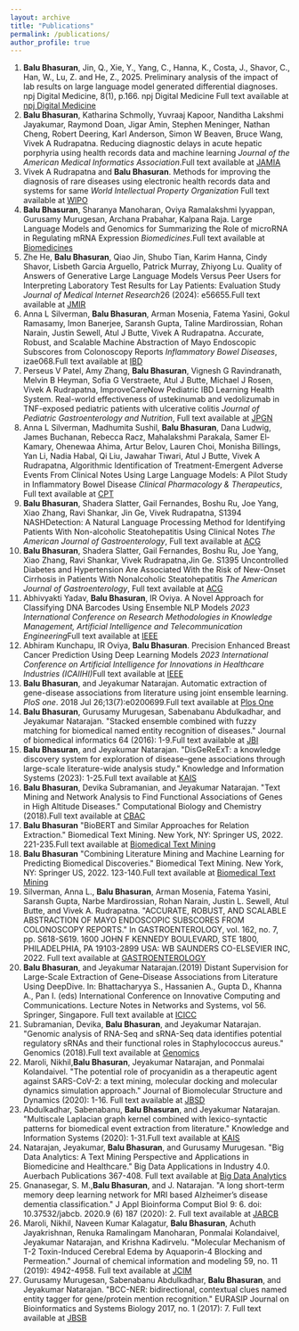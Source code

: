 ```yaml
---
layout: archive
title: "Publications"
permalink: /publications/
author_profile: true
---
```


<ol type="1">
<li>  <b>Balu Bhasuran</b>, Jin, Q., Xie, Y., Yang, C., Hanna, K., Costa, J., Shavor, C., Han, W., Lu, Z. and He, Z., 2025. Preliminary analysis of the impact of lab results on large language model generated differential diagnoses. npj Digital Medicine, 8(1), p.166. npj Digital Medicine Full text available at <a href="https://www.nature.com/articles/s41746-025-01556-8">npj Digital Medicine</a> </li>
<li>  <b>Balu Bhasuran</b>, Katharina Schmolly, Yuvraaj Kapoor, Nanditha Lakshmi Jayakumar, Raymond Doan, Jigar Amin, Stephen Meninger, Nathan Cheng, Robert Deering, Karl Anderson, Simon W Beaven, Bruce Wang, Vivek A Rudrapatna. Reducing diagnostic delays in acute hepatic porphyria using health records data and machine learning <i>Journal of the American Medical Informatics Association</i>.Full text available at <a href="https://academic.oup.com/jamia/advance-article-abstract/doi/10.1093/jamia/ocae141/7701637">JAMIA</a> </li>
<li> Vivek A Rudrapatna and <b>Balu Bhasuran</b>. Methods for improving the diagnosis of rare diseases using electronic health records data and systems for same <i>World Intellectual Property Organization </i>Full text available at <a href="https://patentscope.wipo.int/search/en/detail.jsf?docId=WO2024049873">WIPO</a> </li>
<li>  <b>Balu Bhasuran</b>, Sharanya Manoharan, Oviya Ramalakshmi Iyyappan, Gurusamy Murugesan, Archana Prabahar, Kalpana Raja. Large Language Models and Genomics for Summarizing the Role of microRNA in Regulating mRNA Expression <i>Biomedicines</i>.Full text available at <a href="https://www.mdpi.com/2227-9059/12/7/1535">Biomedicines</a> </li>
<li> Zhe He, <b>Balu Bhasuran</b>, Qiao Jin, Shubo Tian, Karim Hanna, Cindy Shavor, Lisbeth Garcia Arguello, Patrick Murray, Zhiyong Lu. Quality of Answers of Generative Large Language Models Versus Peer Users for Interpreting Laboratory Test Results for Lay Patients: Evaluation Study <i>Journal of Medical Internet Research</i>26 (2024): e56655.Full text available at <a href="https://www.jmir.org/2024/1/e56655/">JMIR</a> </li>
<li> Anna L Silverman, <b>Balu Bhasuran</b>, Arman Mosenia, Fatema Yasini, Gokul Ramasamy, Imon Banerjee, Saransh Gupta, Taline Mardirossian, Rohan Narain, Justin Sewell, Atul J Butte, Vivek A Rudrapatna. Accurate, Robust, and Scalable Machine Abstraction of Mayo Endoscopic Subscores from Colonoscopy Reports <i>Inflammatory Bowel Diseases</i>, izae068.Full text available at <a href="https://academic.oup.com/ibdjournal/advance-article/doi/10.1093/ibd/izae068/7635742?login=true">IBD</a> </li>
<li> Perseus V Patel, Amy Zhang, <b>Balu Bhasuran</b>, Vignesh G Ravindranath, Melvin B Heyman, Sofia G Verstraete, Atul J Butte, Michael J Rosen, Vivek A Rudrapatna, ImproveCareNow Pediatric IBD Learning Health System. Real-world effectiveness of ustekinumab and vedolizumab in TNF-exposed pediatric patients with ulcerative colitis <i>Journal of Pediatric Gastroenterology and Nutrition</i>, Full text available at <a href="https://onlinelibrary.wiley.com/doi/full/10.1002/jpn3.12169">JPGN</a> </li>
<li> Anna L Silverman, Madhumita Sushil, <b>Balu Bhasuran</b>, Dana Ludwig, James Buchanan, Rebecca Racz, Mahalakshmi Parakala, Samer El‐Kamary, Ohenewaa Ahima, Artur Belov, Lauren Choi, Monisha Billings, Yan Li, Nadia Habal, Qi Liu, Jawahar Tiwari, Atul J Butte, Vivek A Rudrapatna, Algorithmic Identification of Treatment-Emergent Adverse Events From Clinical Notes Using Large Language Models: A Pilot Study in Inflammatory Bowel Disease <i>Clinical Pharmacology & Therapeutics</i>, Full text available at <a href="https://ascpt.onlinelibrary.wiley.com/doi/full/10.1002/cpt.3226">CPT</a> </li>
<li> <b>Balu Bhasuran</b>, Shadera Slatter, Gail Fernandes, Boshu Ru, Joe Yang, Xiao Zhang, Ravi Shankar, Jin Ge, Vivek Rudrapatna, S1394 NASHDetection: A Natural Language Processing Method for Identifying Patients With Non-alcoholic Steatohepatitis Using Clinical Notes <i>The American Journal of Gastroenterology</i>, Full text available at <a href="https://journals.lww.com/ajg/fulltext/2023/10001/s1394_nashdetection__a_natural_language_processing.2355.aspx">ACG</a> </li>
<li> <b>Balu Bhasuran</b>, Shadera Slatter, Gail Fernandes, Boshu Ru, Joe Yang, Xiao Zhang, Ravi Shankar, Vivek Rudrapatna,Jin Ge. S1395 Uncontrolled Diabetes and Hypertension Are Associated With the Risk of New-Onset Cirrhosis in Patients With Nonalcoholic Steatohepatitis <i>The American Journal of Gastroenterology</i>, Full text available at <a href="https://journals.lww.com/ajg/fulltext/2023/10001/s1395_uncontrolled_diabetes_and_hypertension_are.2356.aspx">ACG</a> </li>
<li> Abhivyakti Yadav, <b>Balu Bhasuran</b>, IR Oviya. A Novel Approach for Classifying DNA Barcodes Using Ensemble NLP Models <i>2023 International Conference on Research Methodologies in Knowledge Management, Artificial Intelligence and Telecommunication Engineering</i>Full text available at <a href="https://ieeexplore.ieee.org/abstract/document/10369753">IEEE</a> </li>
<li> Abhiram Kunchapu, IR Oviya, <b>Balu Bhasuran</b>. Precision Enhanced Breast Cancer Prediction Using Deep Learning Models <i>2023 International Conference on Artificial Intelligence for Innovations in Healthcare Industries (ICAIIHI)</i>Full text available at <a href="https://ieeexplore.ieee.org/abstract/document/10489171">IEEE</a> </li>
<li><b>Balu Bhasuran</b>, and Jeyakumar Natarajan. Automatic extraction of gene-disease associations from literature using joint ensemble learning. <i>PloS one</i>. 2018 Jul 26;13(7):e0200699.Full text available at <a href="https://journals.plos.org/plosone/article?id=10.1371/journal.pone.0200699">Plos One</a>  </li>
<li><b>Balu Bhasuran</b>, Gurusamy Murugesan, Sabenabanu Abdulkadhar, and Jeyakumar Natarajan. "Stacked ensemble combined with fuzzy matching for biomedical named entity recognition of diseases." Journal of biomedical informatics 64 (2016): 1-9.Full text available at <a href="https://www.sciencedirect.com/science/article/pii/S1532046416301216">JBI</a> </li>
<li><b>Balu Bhasuran</b>, and Jeyakumar Natarajan. "DisGeReExT: a knowledge discovery system for exploration of disease–gene associations through large-scale literature-wide analysis study." Knowledge and Information Systems (2023): 1-25.Full text available at <a href="https://link.springer.com/article/10.1007/s10115-023-01862-1">KAIS</a></li>
<li><b>Balu Bhasuran</b>, Devika Subramanian, and Jeyakumar Natarajan. "Text Mining and Network Analysis to Find Functional Associations of Genes in High Altitude Diseases." Computational Biology and Chemistry (2018).Full text available at <a href="https://www.sciencedirect.com/science/article/abs/pii/S1476927117302207">CBAC</a></li>
<li><b>Balu Bhasuran</b> "BioBERT and Similar Approaches for Relation Extraction." Biomedical Text Mining. New York, NY: Springer US, 2022. 221-235.Full text available at <a href="https://experiments.springernature.com/articles/10.1007/978-1-0716-2305-3_12">Biomedical Text Mining</a></li>
<li><b>Balu Bhasuran</b> "Combining Literature Mining and Machine Learning for Predicting Biomedical Discoveries." Biomedical Text Mining. New York, NY: Springer US, 2022. 123-140.Full text available at <a href="https://link.springer.com/protocol/10.1007/978-1-0716-2305-3_7">Biomedical Text Mining</a></li>
<li>Silverman, Anna L., <b>Balu Bhasuran</b>, Arman Mosenia, Fatema Yasini, Saransh Gupta, Narbe Mardirossian, Rohan Narain, Justin L. Sewell, Atul Butte, and Vivek A. Rudrapatna. "ACCURATE, ROBUST, AND SCALABLE ABSTRACTION OF MAYO ENDOSCOPIC SUBSCORES FROM COLONOSCOPY REPORTS." In GASTROENTEROLOGY, vol. 162, no. 7, pp. S618-S619. 1600 JOHN F KENNEDY BOULEVARD, STE 1800, PHILADELPHIA, PA 19103-2899 USA: WB SAUNDERS CO-ELSEVIER INC, 2022. Full text available at <a href="https://eposters.ddw.org/ddw/2022/ddw-2022/355009/anna.silverman.accurate.robust.and.scalable.abstraction.of.mayo.endoscopic.html?f=listing%3D3%2Abrowseby%3D8%2Asortby%3D2%2Amedia%3D2%2Alabel%3D25067">GASTROENTEROLOGY</a></li>
<li><b>Balu Bhasuran</b>, and Jeyakumar Natarajan.(2019) Distant Supervision for Large-Scale Extraction of Gene–Disease Associations from Literature Using DeepDive. In: Bhattacharyya S., Hassanien A., Gupta D., Khanna A., Pan I. (eds) International Conference on Innovative Computing and Communications. Lecture Notes in Networks and Systems, vol 56. Springer, Singapore. Full text available at <a href="https://link.springer.com/chapter/10.1007/978-981-13-2354-6_39">ICICC</a></li>
<li>Subramanian, Devika, <b>Balu Bhasuran</b>, and Jeyakumar Natarajan. "Genomic analysis of RNA-Seq and sRNA-Seq data identifies potential regulatory sRNAs and their functional roles in Staphylococcus aureus." Genomics (2018).Full text available at <a href="https://www.sciencedirect.com/science/article/pii/S0888754318300697">Genomics</a></li>
<li>Maroli, Nikhil,<b>Balu Bhasuran</b>, Jeyakumar Natarajan, and Ponmalai Kolandaivel. "The potential role of procyanidin as a therapeutic agent against SARS-CoV-2: a text mining, molecular docking and molecular dynamics simulation approach." Journal of Biomolecular Structure and Dynamics (2020): 1-16. Full text available at <a href="https://www.tandfonline.com/doi/full/10.1080/07391102.2020.1823887">JBSD</a></li>
<li>Abdulkadhar, Sabenabanu, <b>Balu Bhasuran</b>, and Jeyakumar Natarajan. "Multiscale Laplacian graph kernel combined with lexico-syntactic patterns for biomedical event extraction from literature." Knowledge and Information Systems (2020): 1-31.Full text available at <a href="https://link.springer.com/article/10.1007/s10115-020-01514-8">KAIS</a></li>
<li>Natarajan, Jeyakumar, <b>Balu Bhasuran</b>, and Gurusamy Murugesan. "Big Data Analytics: A Text Mining Perspective and Applications in Biomedicine and Healthcare." Big Data Applications in Industry 4.0. Auerbach Publications 367-408. Full text available at <a href="https://www.taylorfrancis.com/chapters/edit/10.1201/9781003175889-17/big-data-analytics-text-mining-perspective-applications-biomedicine-healthcare-jeyakumar-natarajan-balu-bhasuran-gurusamy-murugesan?context=ubx&refId=e74e4007-27be-4b72-8197-8d6025d118fd">Big Data Analytics</a></li>
<li>Gnanasegar, S. M.,<b>Balu Bhasuran</b>, and J. Natarajan. "A long short-term memory deep learning network for MRI based Alzheimer’s disease dementia classification." J Appl Bioinforma Comput Biol 9: 6. doi: 10.37532/jabcb. 2020.9 (6) 187 (2020): 2. Full text available at <a href="https://www.scitechnol.com/peer-review/a-long-shortterm-memory-deep-learning-network-for-mri-based-alzheimers-disease-dementia-classification-o7IO.php?article_id=13825">JABCB</a></li>
<li>Maroli, Nikhil, Naveen Kumar Kalagatur, <b>Balu Bhasuran</b>, Achuth Jayakrishnan, Renuka Ramalingam Manoharan, Ponmalai Kolandaivel, Jeyakumar Natarajan, and Krishna Kadirvelu. "Molecular Mechanism of T-2 Toxin-Induced Cerebral Edema by Aquaporin-4 Blocking and Permeation." Journal of chemical information and modeling 59, no. 11 (2019): 4942-4958. Full text available at <a href="https://pubs.acs.org/doi/abs/10.1021/acs.jcim.9b00711.">JCIM</a></li>
<li>Gurusamy Murugesan, Sabenabanu Abdulkadhar, <b>Balu Bhasuran</b>, and Jeyakumar Natarajan. "BCC-NER: bidirectional, contextual clues named entity tagger for gene/protein mention recognition." EURASIP Journal on Bioinformatics and Systems Biology 2017, no. 1 (2017): 7. Full text available at <a href="https://bsb-eurasipjournals.springeropen.com/articles/10.1186/s13637-017-0060-6">JBSB</a></li>
</ol>
